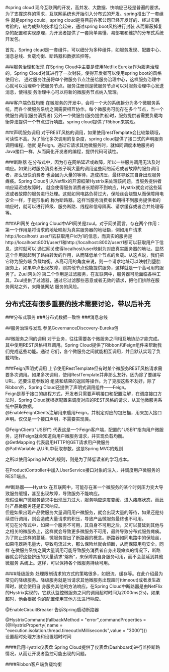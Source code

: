 #spring cloud
现今互联网的开发，高并发、大数据、快响应已经是普遍的要求。为了支撑这样的需求，互联网系统也开始引入分布式的开发。spring推出了一套组件
就是spring could。spring cloud是将目前各家公司已经开发好的、经过实践考验的，较为成熟的技术组合起来，通过spring boot风格进行封装
从而屏蔽掉复杂的配置和实现原理，为开发者提供了一套简单易懂、易部署和维护的分布式系统开发包。

首先，Spring cloud是一套组件，可以细分为多种组件，如服务发现、配置中心、消息总线、负载均衡、断路器和数据监控等。

###服务治理和发现
在Spring Cloud中主要是使用Netflix Eureka作为服务治理的，Spring Cloud对其进行了一次封装。使得开发者可以使用spring boot的风格使用它。
通过服务注册将单个微服务节点注册给服务治理中心，这样服务治理中心就可以治理单个微服务节点。服务注册则是微服务节点可以对服务治理中心发送消息，使得服
务治理中心可以将新的微服务节点纳入管理。

###客户端负载均衡
在微服务的开发中，会将一个大的系统拆分为多个微服务系统，而各个微服务系统之间需要相互协作。每个微服务可能存在多个节点，当一个微服务调用(服务消费者)
另外一个微服务(服务提供者)时，服务提供者需要负载均衡算法提供一个节点进行响应。spring cloud提供了Ribbon来实现。

###声明服务调用
对于REST风格的调用，如果使用restTemplate会比较繁琐哦，可读性不高。为了简化多次调用的复杂度，spring cloud提供了接口式的声明服务调用编程，他就
是Feign。通过它请求其他微服务时，就如同调度本地服务的Java接口一样，从而简化开发者的编程，提供代码可读性。

###断路器
在分布式中，因为存在网络延迟或故障，所以一些服务调用无法及时响应。如果此时服务消费者孩子啊大量的调用这些网络延迟或者故障的服务调用者，那么很快消费者
也会因为大量的等待，造成挤压，最终导致其自身出现服务瘫痪。Spring Cloud引入Netflix的开源框架Hystrix来处理该问题。当服务提供者响应延迟或故障时，
就会使得服务消费者长期得不到响应，Hystrix就会对这些延迟或者故障的服务进行处理。这就如同电路负荷过大，保险丝会烧毁从而保障用电安全一样，于是形象的
称为断路器。这样当服务消费者长期得不到服务提供者的响应时，就可以进行降级、服务断路、线程和信号隔离、请求缓存或者合并处理等等。

###API网关
在spring Cloud中API网关是zuul。对于网关而言，存在两个作用：第一个作用是将请求的地址映射为真实服务器的地址额，例如用户请求http://localhost/
user/1去获取用户id为1的信息，而真实的服务是http://localhost:8001/user/1和http://localhost:8002/user/1都可以获取用户下信息，这时就可以
通过网关使得localhost/user映射为对应真实服务器的地址。显然这个作用就起到了路由转发的作用，从而降低单个节点的负载。从这点说，我们把它称为服务端
负载均衡。从高可用的角度来说，则一个请求地址可以映射到堕胎服务上，如果单点出现故障，则其他节点也能提供服务，这样就是一个高可用的服务了。Zuul网关的
第二个作用是过滤服务，在互联网中，服务器可能面临各种工具，Zuul提供了过滤器，通过它过滤那些恶意或者无效的请求，把他们排除在服务网站之外，来降低网站
服务的风险。

分布式还有很多重要的技术需要讨论，带以后补充
--
###分布式事务
###分布式数据一致性
###消息总线

##服务治理与发现
参见GovernanceDiscovery-Eureka包

##微服务之间的调用
对于业务，往往需要各个微服务之间相互地协助才能完成。其中使用REST风格相互调用。Spring Cloud提供了Ribbon和Feign组件来帮助我们完成这些功能。通过
它们，各个微服务之间就能相互调用，并且默认实现了负载均衡。

###Feign声明式调用
上节使用RestTemplate但有时某个微服务REST风格请求需要多次调用。如果多次调用，使用RestTemplate并非那么友好。因为除了要编写URL，还要注意参数的
组装和结果的返回等操作。为了克服这些不友好，除了Ribbon外，Spring Cloud还提供了声明式调用组件——Feign。  
Feign是基于接口的编程方式，开发者只需要声明接口和配置注解，在调度接口方法时，Spring Cloud就根据配置来调度对应的REST风格的请求，从其他微服务系
统中获取数据。  
@EnableFeignClients注解用来启用Feign，并制定对应的包扫描，用来加入接口声明。仅仅是一个接口声明，不需要实现类。  

@FeignClient("USER") 代表这是一个Feign客户端，配置的"USER"指向用户微服务，这样Feign就会知道向用户微服务请求，并实现负载均衡。    
@GetMapping 代表启用HTTP的GET请求用户微服务  
@PathVariable 从URL中获取参数，这是Spring MVC的规则

之所以使用Spring MVC的规则，则是为了降低读者的学习成本。  

在ProductController中加入UserService接口对象的注入，并调度用户微服务的REST端点。


##断路器——Hystrix
在互联网中，可能存在某一个微服务的某个时刻压力变大导致服务缓慢，甚至出现故障，导致服务不能响应。  
现假设用户微服务请求中出现压力过大，服务响应速度变缓，进入瘫痪状态，而此时产品微服务还是正常响应。  
但是如果出现产品微服务大量调用用户微服务，就会出现大量的等待，如果还是持续进行调用，则会造成大量请求的积压，导致产品微服务最终也不可用。  
可见在分布式中，如果一个服务不可用，其自身不可用之后，又可以蔓延到其他与之相关的微服务上，这样就会导致更多微服务不可用，最终导致分布式服务瘫痪。  
为了防止这样的蔓延，微服务提出了断路器的概念。断路器如同电路中的保险丝，如果电器耗电量大，导致电流过大，那么保险丝就会熔断，从而保障用电安全。同样
在微服务系统之间大量调用可能导致服务消费者自身出现瘫痪的情况下，断路器就会将这些挤压的大量请求“熔断”，来保障其自身服务可用，而不会蔓延到其他微服务
系统上。这样，可以保持各个微服务持续可用。

####降级服务
处理限制请求的方式的策略很多，如限流、缓存等。在此介绍最为常见的降级服务。降级服务就是当请求其他微服务出现超时(timeout)或者发生故障时，就会使用自
身服务其他的方法响应。在Spring Cloud中断路器是由NetFlix的Hystrix实现的，它默认监控微服务之间的调用超时时间为2000ms(2s)，如果超时，他会根据
你的配置使用其他方法进行响应。

@EnableCircuitBreaker 告诉Spring启动断路器

@HystrixCommand(fallbackMethod = "error",commandProperties = {@HystrixProperty(
            name = "execution.isolation.thread.timeoutInMilliseconds",value = "3000")})  
设置超时处理方法和设置超时时间
   
####启用Hystrix仪表盘
Spring Cloud提供了仪表盘(Dashboard)进行监控断路情况，从而让开发者监控可能出现的问题。            

####Ribbon客户端负载均衡